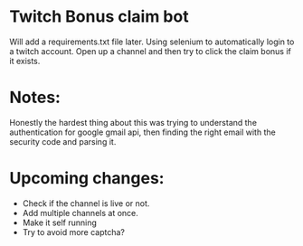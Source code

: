# Twitch Bonus claim bot

Will add a requirements.txt file later. 
Using selenium to automatically login to a twitch account. Open up a channel and then try to click the claim bonus if it exists.

# Notes:
Honestly the hardest thing about this was trying to understand the authentication for google gmail api, then finding the right email with the security code and parsing it.

# Upcoming changes:
- Check if the channel is live or not.
- Add multiple channels at once. 
- Make it self running
- Try to avoid more captcha? 
